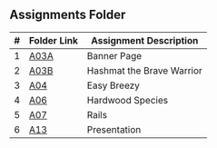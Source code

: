 ##  Assignments Folder

|   #   | Folder Link | Assignment Description |
| :---: | ----------- | ---------------------- |
|   1   |    [A03A](https://github.com/tranvex/4883-PT-Helal/tree/main/Assignments/A03A%20-%20Banner)| Banner Page|
|   2   |    [A03B](https://github.com/tranvex/4883-PT-Helal/tree/main/Assignments/A03B%20-%20Hashmat)| Hashmat the Brave Warrior|
|   3   |    [A04](https://github.com/tranvex/4883-PT-Helal/tree/main/Assignments/A04%20-%20Easy%20Breezy)| Easy Breezy|
|   4   |    [A06](https://github.com/tranvex/4883-PT-Helal/tree/main/Assignments/A06%20-%20Hardwood%20Species)| Hardwood Species|
|   5   |    [A07](https://github.com/tranvex/4883-PT-Helal/tree/main/Assignments/A07%20-%20Rails)| Rails|
|   6   |    [A13](https://github.com/tranvex/4883-PT-Helal/tree/main/Assignments/A013%20-%20Presentation)| Presentation|
